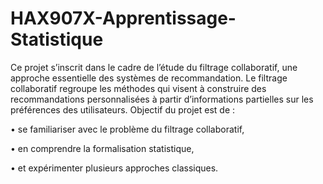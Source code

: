 # HAX907X-Apprentissage-Statistique
Ce projet s’inscrit dans le cadre de l’étude du filtrage collaboratif, une approche essentielle des systèmes de recommandation.
Le filtrage collaboratif regroupe les méthodes qui visent à construire des recommandations personnalisées à partir d’informations partielles sur les préférences des utilisateurs.
Objectif du projet est de :

•	se familiariser avec le problème du filtrage collaboratif,

•	en comprendre la formalisation statistique,

•	et expérimenter plusieurs approches classiques.


